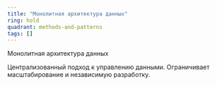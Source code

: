 ```yaml
---
title: "Монолитная архитектура данных"
ring: hold
quadrant: methods-and-patterns
tags: []
---
```


Монолитная архитектура данных

Централизованный подход к управлению данными. Ограничивает масштабирование и независимую разработку.
